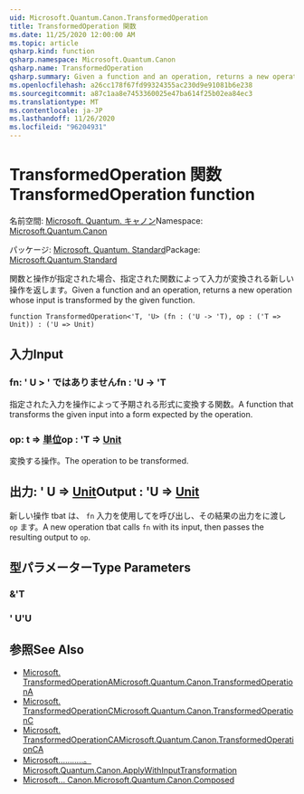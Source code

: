 ```yaml
---
uid: Microsoft.Quantum.Canon.TransformedOperation
title: TransformedOperation 関数
ms.date: 11/25/2020 12:00:00 AM
ms.topic: article
qsharp.kind: function
qsharp.namespace: Microsoft.Quantum.Canon
qsharp.name: TransformedOperation
qsharp.summary: Given a function and an operation, returns a new operation whose input is transformed by the given function.
ms.openlocfilehash: a26cc178f67fd99324355ac230d9e91081b6e238
ms.sourcegitcommit: a87c1aa8e7453360025e47ba614f25b02ea84ec3
ms.translationtype: MT
ms.contentlocale: ja-JP
ms.lasthandoff: 11/26/2020
ms.locfileid: "96204931"
---
```

# <a name="transformedoperation-function"></a><span data-ttu-id="b51c7-102">TransformedOperation 関数</span><span class="sxs-lookup"><span data-stu-id="b51c7-102">TransformedOperation function</span></span>

<span data-ttu-id="b51c7-103">名前空間: [Microsoft. Quantum. キャノン](xref:Microsoft.Quantum.Canon)</span><span class="sxs-lookup"><span data-stu-id="b51c7-103">Namespace: [Microsoft.Quantum.Canon](xref:Microsoft.Quantum.Canon)</span></span>

<span data-ttu-id="b51c7-104">パッケージ: [Microsoft. Quantum. Standard](https://nuget.org/packages/Microsoft.Quantum.Standard)</span><span class="sxs-lookup"><span data-stu-id="b51c7-104">Package: [Microsoft.Quantum.Standard](https://nuget.org/packages/Microsoft.Quantum.Standard)</span></span>


<span data-ttu-id="b51c7-105">関数と操作が指定された場合、指定された関数によって入力が変換される新しい操作を返します。</span><span class="sxs-lookup"><span data-stu-id="b51c7-105">Given a function and an operation, returns a new operation whose input is transformed by the given function.</span></span>

```qsharp
function TransformedOperation<'T, 'U> (fn : ('U -> 'T), op : ('T => Unit)) : ('U => Unit)
```


## <a name="input"></a><span data-ttu-id="b51c7-106">入力</span><span class="sxs-lookup"><span data-stu-id="b51c7-106">Input</span></span>

### <a name="fn--u---t"></a><span data-ttu-id="b51c7-107">fn: ' U > ' ではありません</span><span class="sxs-lookup"><span data-stu-id="b51c7-107">fn : 'U -> 'T</span></span>

<span data-ttu-id="b51c7-108">指定された入力を操作によって予期される形式に変換する関数。</span><span class="sxs-lookup"><span data-stu-id="b51c7-108">A function that transforms the given input into a form expected by the operation.</span></span>


### <a name="op--t--unit"></a><span data-ttu-id="b51c7-109">op: t => [単位](xref:microsoft.quantum.lang-ref.unit)</span><span class="sxs-lookup"><span data-stu-id="b51c7-109">op : 'T => [Unit](xref:microsoft.quantum.lang-ref.unit)</span></span> 

<span data-ttu-id="b51c7-110">変換する操作。</span><span class="sxs-lookup"><span data-stu-id="b51c7-110">The operation to be transformed.</span></span>



## <a name="output--u--unit"></a><span data-ttu-id="b51c7-111">出力: ' U => [Unit](xref:microsoft.quantum.lang-ref.unit)</span><span class="sxs-lookup"><span data-stu-id="b51c7-111">Output : 'U => [Unit](xref:microsoft.quantum.lang-ref.unit)</span></span> 

<span data-ttu-id="b51c7-112">新しい操作 tbat は、 `fn` 入力を使用してを呼び出し、その結果の出力をに渡し `op` ます。</span><span class="sxs-lookup"><span data-stu-id="b51c7-112">A new operation tbat calls `fn` with its input, then passes the resulting output to `op`.</span></span>

## <a name="type-parameters"></a><span data-ttu-id="b51c7-113">型パラメーター</span><span class="sxs-lookup"><span data-stu-id="b51c7-113">Type Parameters</span></span>

### <a name="t"></a><span data-ttu-id="b51c7-114">&</span><span class="sxs-lookup"><span data-stu-id="b51c7-114">'T</span></span>


### <a name="u"></a><span data-ttu-id="b51c7-115">' U</span><span class="sxs-lookup"><span data-stu-id="b51c7-115">'U</span></span>



## <a name="see-also"></a><span data-ttu-id="b51c7-116">参照</span><span class="sxs-lookup"><span data-stu-id="b51c7-116">See Also</span></span>

- [<span data-ttu-id="b51c7-117">Microsoft. TransformedOperationA</span><span class="sxs-lookup"><span data-stu-id="b51c7-117">Microsoft.Quantum.Canon.TransformedOperationA</span></span>](xref:Microsoft.Quantum.Canon.TransformedOperationA)
- [<span data-ttu-id="b51c7-118">Microsoft. TransformedOperationC</span><span class="sxs-lookup"><span data-stu-id="b51c7-118">Microsoft.Quantum.Canon.TransformedOperationC</span></span>](xref:Microsoft.Quantum.Canon.TransformedOperationC)
- [<span data-ttu-id="b51c7-119">Microsoft. TransformedOperationCA</span><span class="sxs-lookup"><span data-stu-id="b51c7-119">Microsoft.Quantum.Canon.TransformedOperationCA</span></span>](xref:Microsoft.Quantum.Canon.TransformedOperationCA)
- [<span data-ttu-id="b51c7-120">Microsoft...........。</span><span class="sxs-lookup"><span data-stu-id="b51c7-120">Microsoft.Quantum.Canon.ApplyWithInputTransformation</span></span>](xref:Microsoft.Quantum.Canon.ApplyWithInputTransformation)
- [<span data-ttu-id="b51c7-121">Microsoft... Canon.</span><span class="sxs-lookup"><span data-stu-id="b51c7-121">Microsoft.Quantum.Canon.Composed</span></span>](xref:Microsoft.Quantum.Canon.Composed)